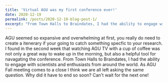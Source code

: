 ```yaml
---
title: 'Virtual AGU was my first conference ever!'
date: 2020-12-19
permalink: /posts/2020-12-19-blog-post-1/
excerpt: "From Town Halls to Braindates, I had the ability to engage with scientists and enthusiasts from around the world."
---
```


AGU seemed so expansive and overwhelming at first, you really do need to create a itenerary if your going to catch something specfic to your research. I found in the second week that watching AGU TV with a cup of coffee was not only a great way to wake up in the morning, but also a helpful tool for navagating the conference. From Town Halls to Braindates, I had the ability to engage with scientists and enthusiasts from around the world. As AGU Fall meeting comes to a close I think we are all left asking the same question. Why did it have to end so soon? Can't wait for the next one! 